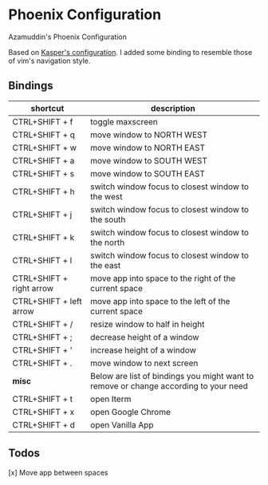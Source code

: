 # Phoenix Configuration 
Azamuddin's Phoenix Configuration 

Based on [Kasper's configuration](https://github.com/kasper/.config/blob/master/phoenix/phoenix.js). I added some binding to resemble those of vim's navigation style. 

## Bindings

| shortcut  | description|
----        |---         |
| CTRL+SHIFT + f | toggle maxscreen |
| CTRL+SHIFT + q | move window to NORTH WEST |
| CTRL+SHIFT + w | move window to NORTH EAST |
| CTRL+SHIFT + a | move window to SOUTH WEST |
| CTRL+SHIFT + s | move window to SOUTH EAST |
| CTRL+SHIFT + h | switch window focus to closest window to the west |
| CTRL+SHIFT + j | switch window focus to closest window to the south|
| CTRL+SHIFT + k | switch window focus to closest window to the north|
| CTRL+SHIFT + l | switch window focus to closest window to the east |
| CTRL+SHIFT + right arrow | move app into space to the right of the current space|
| CTRL+SHIFT + left arrow | move app into space to the left of the current space|
| CTRL+SHIFT + / | resize window to half in height |
| CTRL+SHIFT + ; | decrease height of a window |
| CTRL+SHIFT + ' | increase height of a window |
| CTRL+SHIFT + . | move window to next screen |
| **misc** | Below are list of bindings you might want to remove or change according to your need |
| CTRL+SHIFT + t | open Iterm |
| CTRL+SHIFT + x | open Google Chrome |
| CTRL+SHIFT + d | open Vanilla App |

## Todos
[x] Move app between spaces 
